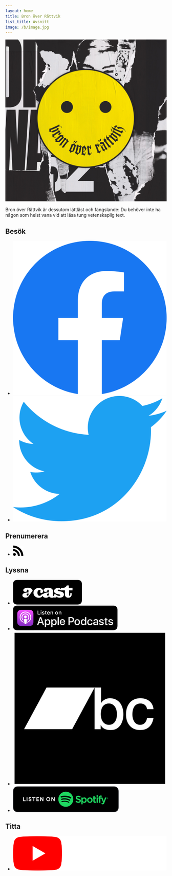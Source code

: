 ```yaml
---
layout: home
title: Bron över Rättvik
list_title: Avsnitt
image: /b/image.jpg
---
```


<img src="b/image.jpg" class="profile" />

Bron över Rättvik är dessutom lättläst och fängslande: Du behöver inte ha någon som helst vana vid att läsa tung vetenskaplig text.

## Besök
* [![Facebook](images/facebook.svg "Bron över Rättvik på Facebook")](https://www.facebook.com/bronoverrattvik/)
* [![Twitter](images/twitter.svg "Bron över Rättvik på Twitter")](https://twitter.com/bronoverrattvik)

## Prenumerera
* [![RSS](/images/rss.svg "Prenumerera på Bron över Rättvik via RSS")](bronoverrattvik.xml)

## Lyssna
* [![Acast](images/acast.svg "Bron över Rättvik på Acast")](https://play.acast.com/s/bron-over-rattvik)
* [![Apple Podcasts](images/US_UK_Apple_Podcasts_Listen_Badge_RGB.svg "Bron över Rättvik på Apple Podcasts")](https://podcasts.apple.com/se/podcast/bron-%C3%B6ver-r%C3%A4ttvik/id1488297328)
* [![Bandcamp](images/bandcamp-button-square-black.svg "Bron över Rättvik på Bandcamp")](https://bronoverrattvik.bandcamp.com/)
* [![Spotify](images/spotify-podcast-badge-blk-grn-165x40.svg "Bron över Rättvik på Spotify")](https://open.spotify.com/show/04Xi26Pt01Tz1dzQwmfaFZ?si=JbeH5JtUQQ6xsZlA2ScAGA)

## Titta
* [![YouTube](images/yt_logo_rgb_dark.svg "Bron över Rättvik på YouTube")](https://www.youtube.com/channel/UCtZqb4bn5vr8e60QblxvHhQ)


